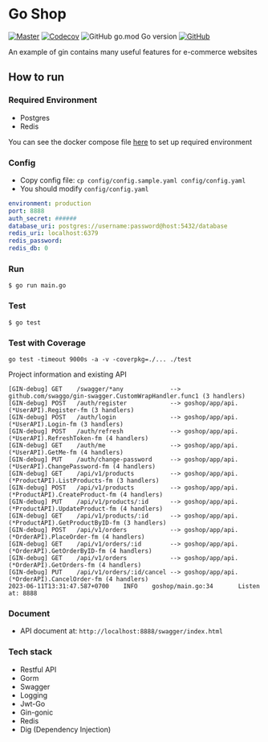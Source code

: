# Go Shop
[![Master](https://github.com/quangdangfit/goshop/workflows/master/badge.svg)](https://github.com/quangdangfit/goshop/actions)
[![Codecov](https://img.shields.io/codecov/c/github/quangdangfit/goshop?style=flat-square)](https://codecov.io/gh/quangdangfit/goshop)
![GitHub go.mod Go version](https://img.shields.io/github/go-mod/go-version/quangdangfit/goshop?style=flat-square)
[![GitHub](https://img.shields.io/github/license/jrapoport/gothic?style=flat-square)](https://github.com/quangdangfit/goshop/blob/master/LICENSE)

An example of gin contains many useful features for e-commerce websites

## How to run

### Required Environment

- Postgres
- Redis

You can see the docker compose file [here](https://github.com/quangdangfit/docker-compose-template/blob/master/base/docker-compose.yml) to set up required environment

### Config
- Copy config file: `cp config/config.sample.yaml config/config.yaml`
- You should modify `config/config.yaml`

```yaml
environment: production
port: 8888
auth_secret: ######
database_uri: postgres://username:password@host:5432/database
redis_uri: localhost:6379
redis_password:
redis_db: 0
```

### Run
```shell script
$ go run main.go 
```

### Test
```shell script
$ go test
```

### Test with Coverage
```shell script
go test -timeout 9000s -a -v -coverpkg=./... ./test
```

Project information and existing API

```
[GIN-debug] GET    /swagger/*any             --> github.com/swaggo/gin-swagger.CustomWrapHandler.func1 (3 handlers)
[GIN-debug] POST   /auth/register            --> goshop/app/api.(*UserAPI).Register-fm (3 handlers)
[GIN-debug] POST   /auth/login               --> goshop/app/api.(*UserAPI).Login-fm (3 handlers)
[GIN-debug] POST   /auth/refresh             --> goshop/app/api.(*UserAPI).RefreshToken-fm (4 handlers)
[GIN-debug] GET    /auth/me                  --> goshop/app/api.(*UserAPI).GetMe-fm (4 handlers)
[GIN-debug] PUT    /auth/change-password     --> goshop/app/api.(*UserAPI).ChangePassword-fm (4 handlers)
[GIN-debug] GET    /api/v1/products          --> goshop/app/api.(*ProductAPI).ListProducts-fm (3 handlers)
[GIN-debug] POST   /api/v1/products          --> goshop/app/api.(*ProductAPI).CreateProduct-fm (4 handlers)
[GIN-debug] PUT    /api/v1/products/:id      --> goshop/app/api.(*ProductAPI).UpdateProduct-fm (4 handlers)
[GIN-debug] GET    /api/v1/products/:id      --> goshop/app/api.(*ProductAPI).GetProductByID-fm (3 handlers)
[GIN-debug] POST   /api/v1/orders            --> goshop/app/api.(*OrderAPI).PlaceOrder-fm (4 handlers)
[GIN-debug] GET    /api/v1/orders/:id        --> goshop/app/api.(*OrderAPI).GetOrderByID-fm (4 handlers)
[GIN-debug] GET    /api/v1/orders            --> goshop/app/api.(*OrderAPI).GetOrders-fm (4 handlers)
[GIN-debug] PUT    /api/v1/orders/:id/cancel --> goshop/app/api.(*OrderAPI).CancelOrder-fm (4 handlers)
2023-06-11T13:31:47.587+0700    INFO    goshop/main.go:34       Listen at: 8888
```

### Document
* API document at: `http://localhost:8888/swagger/index.html`

### Tech stack
- Restful API
- Gorm
- Swagger
- Logging
- Jwt-Go
- Gin-gonic
- Redis
- Dig (Dependency Injection)